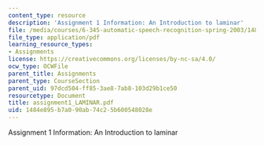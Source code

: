 ```yaml
---
content_type: resource
description: 'Assignment 1 Information: An Introduction to laminar'
file: /media/courses/6-345-automatic-speech-recognition-spring-2003/1484e895b7a090ab74c25b600548028e_assignment1_LAMINAR.pdf
file_type: application/pdf
learning_resource_types:
- Assignments
license: https://creativecommons.org/licenses/by-nc-sa/4.0/
ocw_type: OCWFile
parent_title: Assignments
parent_type: CourseSection
parent_uid: 97dcd504-ff85-3ae8-7ab8-103d29b1ce50
resourcetype: Document
title: assignment1_LAMINAR.pdf
uid: 1484e895-b7a0-90ab-74c2-5b600548028e
---
```

Assignment 1 Information: An Introduction to laminar